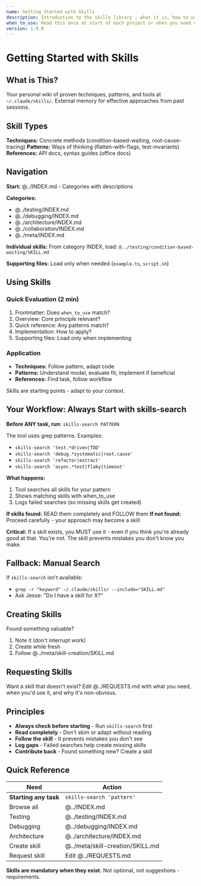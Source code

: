 ```yaml
---
name: Getting Started with Skills
description: Introduction to the skills library - what it is, how to use it, how to contribute
when_to_use: Read this once at start of each project or when you need a refresher
version: 1.0.0
---
```


# Getting Started with Skills

## What is This?

Your personal wiki of proven techniques, patterns, and tools at `~/.claude/skills/`. External memory for effective approaches from past sessions.

## Skill Types

**Techniques:** Concrete methods (condition-based-waiting, root-cause-tracing)
**Patterns:** Ways of thinking (flatten-with-flags, test-invariants)
**References:** API docs, syntax guides (office docs)

## Navigation

**Start:** @../INDEX.md - Categories with descriptions

**Categories:**
- @../testing/INDEX.md
- @../debugging/INDEX.md
- @../architecture/INDEX.md
- @../collaboration/INDEX.md
- @../meta/INDEX.md

**Individual skills:** From category INDEX, load: `@../testing/condition-based-waiting/SKILL.md`

**Supporting files:** Load only when needed (`example.ts`, `script.sh`)

## Using Skills

### Quick Evaluation (2 min)
1. Frontmatter: Does `when_to_use` match?
2. Overview: Core principle relevant?
3. Quick reference: Any patterns match?
4. Implementation: How to apply?
5. Supporting files: Load only when implementing

### Application
- **Techniques:** Follow pattern, adapt code
- **Patterns:** Understand model, evaluate fit, implement if beneficial
- **References:** Find task, follow workflow

Skills are starting points - adapt to your context.

## Your Workflow: Always Start with skills-search

**Before ANY task, run:** `skills-search PATTERN`

The tool uses grep patterns. Examples:
- `skills-search 'test.*driven|TDD'`
- `skills-search 'debug.*systematic|root.cause'`
- `skills-search 'refactor|extract'`
- `skills-search 'async.*test|flaky|timeout'`

**What happens:**
1. Tool searches all skills for your pattern
2. Shows matching skills with when_to_use
3. Logs failed searches (so missing skills get created)

**If skills found:** READ them completely and FOLLOW them
**If not found:** Proceed carefully - your approach may become a skill

**Critical:** If a skill exists, you MUST use it - even if you think you're already good at that. You're not. The skill prevents mistakes you don't know you make.

## Fallback: Manual Search

If `skills-search` isn't available:
- `grep -r "keyword" ~/.claude/skills/ --include="SKILL.md"`
- Ask Jesse: "Do I have a skill for X?"

## Creating Skills

Found something valuable?
1. Note it (don't interrupt work)
2. Create while fresh
3. Follow @../meta/skill-creation/SKILL.md

## Requesting Skills

Want a skill that doesn't exist? Edit @../REQUESTS.md with what you need, when you'd use it, and why it's non-obvious.

## Principles

- **Always check before starting** - Run `skills-search` first
- **Read completely** - Don't skim or adapt without reading
- **Follow the skill** - It prevents mistakes you don't see
- **Log gaps** - Failed searches help create missing skills
- **Contribute back** - Found something new? Create a skill

## Quick Reference

| Need | Action |
|------|--------|
| **Starting any task** | `skills-search 'pattern'` |
| Browse all | @../INDEX.md |
| Testing | @../testing/INDEX.md |
| Debugging | @../debugging/INDEX.md |
| Architecture | @../architecture/INDEX.md |
| Create skill | @../meta/skill-creation/SKILL.md |
| Request skill | Edit @../REQUESTS.md |

**Skills are mandatory when they exist.** Not optional, not suggestions - requirements.
